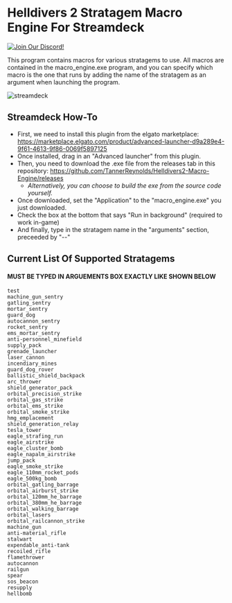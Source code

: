 # Helldivers 2 Stratagem Macro Engine For Streamdeck

[![Join Our Discord!](https://img.shields.io/badge/Join%20Our%20Discord!-5865F2?style=flat&logo=discord&logoColor=white&link=https://discord.gg/FWGKzpaszP)](https://discord.gg/FWGKzpaszP)

This program contains macros for various stratagems to use. All macros are contained in the macro_engine.exe program, and you can specify which macro is the one that runs by adding the name of the stratagem as an argument when launching the program. 

![streamdeck](https://cdn.tokyo.jp/DlEdj)

## Streamdeck How-To

* First, we need to install this plugin from the elgato marketplace: https://marketplace.elgato.com/product/advanced-launcher-d9a289e4-9f61-4613-9f86-0069f5897125
* Once installed, drag in an "Advanced launcher" from this plugin.
* Then, you need to download the .exe file from the releases tab in this repository: https://github.com/TannerReynolds/Helldivers2-Macro-Engine/releases
    * *Alternatively, you can choose to build the exe from the source code yourself.*
* Once downloaded, set the "Application" to the "macro_engine.exe" you just downloaded.
* Check the box at the bottom that says "Run in background" (required to work in-game)
* And finally, type in the stratagem name in the "arguments" section, preceeded by "--"

## Current List Of Supported Stratagems
#### MUST BE TYPED IN ARGUEMENTS BOX EXACTLY LIKE SHOWN BELOW
```
test
machine_gun_sentry
gatling_sentry
mortar_sentry
guard_dog
autocannon_sentry
rocket_sentry
ems_mortar_sentry
anti-personnel_minefield
supply_pack
grenade_launcher
laser_cannon
incendiary_mines
guard_dog_rover
ballistic_shield_backpack
arc_thrower
shield_generator_pack
orbital_precision_strike
orbital_gas_strike
orbital_ems_strike
orbital_smoke_strike
hmg_emplacement
shield_generation_relay
tesla_tower
eagle_strafing_run
eagle_airstrike
eagle_cluster_bomb
eagle_napalm_airstrike
jump_pack
eagle_smoke_strike
eagle_110mm_rocket_pods
eagle_500kg_bomb
orbital_gatling_barrage
orbital_airburst_strike
orbital_120mm_he_barrage
orbital_380mm_he_barrage
orbital_walking_barrage
orbital_lasers
orbital_railcannon_strike
machine_gun
anti-material_rifle
stalwart
expendable_anti-tank
recoiled_rifle
flamethrower
autocannon
railgun
spear
sos_beacon
resupply
hellbomb
```
